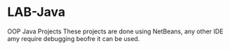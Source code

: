 # LAB-Java
OOP Java Projects
These projects are done using NetBeans, any other IDE amy require debugging beofre it can be used.
